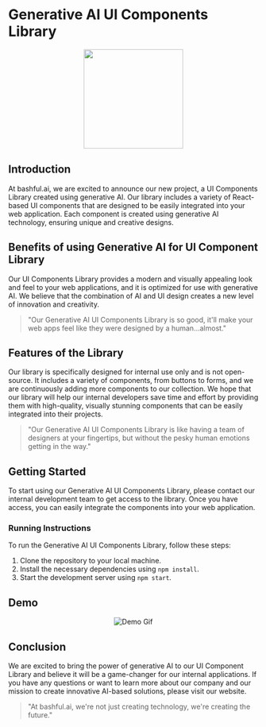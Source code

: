 # Generative AI UI Components Library

<div align="center">  
    <img height="200"src="https://res.cloudinary.com/dxqgoyv5b/image/upload/v1676415362/bashful.ai/images/Branding/Logo/logo_1_hc5die.png">  
</div>


## Introduction

At bashful.ai, we are excited to announce our new project, a UI Components Library created using generative AI. Our library includes a variety of React-based UI components that are designed to be easily integrated into your web application. Each component is created using generative AI technology, ensuring unique and creative designs.

## Benefits of using Generative AI for UI Component Library

Our UI Components Library provides a modern and visually appealing look and feel to your web applications, and it is optimized for use with generative AI. We believe that the combination of AI and UI design creates a new level of innovation and creativity.

> "Our Generative AI UI Components Library is so good, it'll make your web apps feel like they were designed by a human...almost."

## Features of the Library

Our library is specifically designed for internal use only and is not open-source. It includes a variety of components, from buttons to forms, and we are continuously adding more components to our collection. We hope that our library will help our internal developers save time and effort by providing them with high-quality, visually stunning components that can be easily integrated into their projects.

> "Our Generative AI UI Components Library is like having a team of designers at your fingertips, but without the pesky human emotions getting in the way."

## Getting Started

To start using our Generative AI UI Components Library, please contact our internal development team to get access to the library. Once you have access, you can easily integrate the components into your web application.

### Running Instructions

To run the Generative AI UI Components Library, follow these steps:

1. Clone the repository to your local machine.
2. Install the necessary dependencies using `npm install`.
3. Start the development server using `npm start`.

## Demo

<div align="center">
  <img src="https://res.cloudinary.com/dxqgoyv5b/image/upload/v1682191427/genai_components/React_App_-_Google_Chrome_-_22_April_2023_AdobeExpress_dm5yz4.gif" alt="Demo Gif" />
</div>

## Conclusion

We are excited to bring the power of generative AI to our UI Component Library and believe it will be a game-changer for our internal applications. If you have any questions or want to learn more about our company and our mission to create innovative AI-based solutions, please visit our website.

> "At bashful.ai, we're not just creating technology, we're creating the future."
